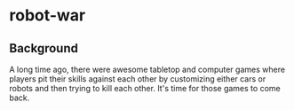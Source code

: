 # robot-war

## Background
A long time ago, there were awesome tabletop and computer games where players
pit their skills against each other by customizing either cars or robots and
then trying to kill each other. It's time for those games to come back.

